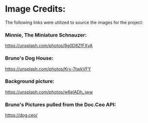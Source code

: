 # Image Credits:

The following links were utilized to source the images for the project:

### Minnie, The Miniature Schnauzer:
https://unsplash.com/photos/8g0D8ZfFXyA

### Bruno's Dog House:
https://unsplash.com/photos/Krx-7twkVFY

### Background picture:
https://unsplash.com/photos/w6elADh_jww

### Bruno's Pictures pulled from the Doc.Ceo API:
https://dog.ceo/ 